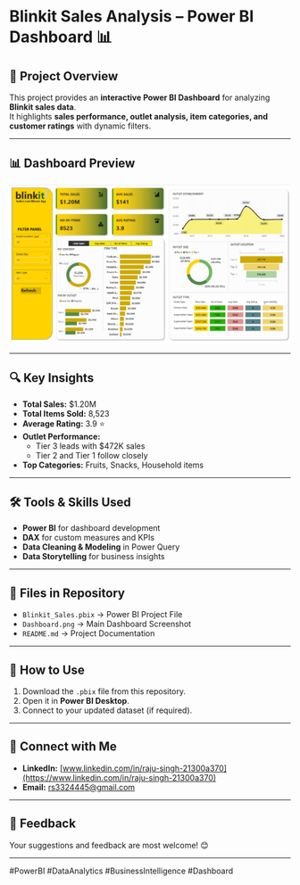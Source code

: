 # Blinkit Sales Analysis – Power BI Dashboard 📊

## 📌 Project Overview  
This project provides an **interactive Power BI Dashboard** for analyzing **Blinkit sales data**.  
It highlights **sales performance, outlet analysis, item categories, and customer ratings** with dynamic filters.

---
## 📊 Dashboard Preview  

![Dashboard Preview](https://github.com/RajuSingh14/blinkit-Sales-Dashboard-in-Power-BI/blob/main/BLINKIT.png)

---

## 🔍 Key Insights  
- **Total Sales:** $1.20M  
- **Total Items Sold:** 8,523  
- **Average Rating:** 3.9 ⭐  
- **Outlet Performance:**  
  - Tier 3 leads with $472K sales  
  - Tier 2 and Tier 1 follow closely  
- **Top Categories:** Fruits, Snacks, Household items  

---

## 🛠 Tools & Skills Used  
- **Power BI** for dashboard development  
- **DAX** for custom measures and KPIs  
- **Data Cleaning & Modeling** in Power Query  
- **Data Storytelling** for business insights  

---

## 📂 Files in Repository  
- `Blinkit_Sales.pbix` → Power BI Project File  
- `Dashboard.png` → Main Dashboard Screenshot  
- `README.md` → Project Documentation  

---

## 🚀 How to Use  
1. Download the `.pbix` file from this repository.  
2. Open it in **Power BI Desktop**.  
3. Connect to your updated dataset (if required).  

---

## 🔗 Connect with Me  
- **LinkedIn:** [www.linkedin.com/in/raju-singh-21300a370](https://www.linkedin.com/in/raju-singh-21300a370)  
- **Email:** rs3324445@gmail.com  

---

## 📢 Feedback  
Your suggestions and feedback are most welcome! 😊  

---

#PowerBI #DataAnalytics #BusinessIntelligence #Dashboard

